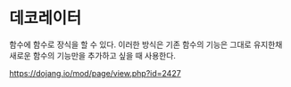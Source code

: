 # 데코레이터

함수에 함수로 장식을 할 수 있다.
이러한 방식은 기존 함수의 기능은 그대로 유지한채 새로운 함수의 기능만을 추가하고 
싶을 때 사용한다.

https://dojang.io/mod/page/view.php?id=2427
